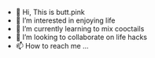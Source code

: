 - 👋 Hi, This is butt.pink
- 👀 I’m interested in enjoying life
- 🌱 I’m currently learning to mix cooctails
- 💞️ I’m looking to collaborate on life hacks
- 📫 How to reach me ...

<!---
butt-pink/butt-pink is a ✨ special ✨ repository because its `README.md` (this file) appears on your GitHub profile.
You can click the Preview link to take a look at your changes.
--->
